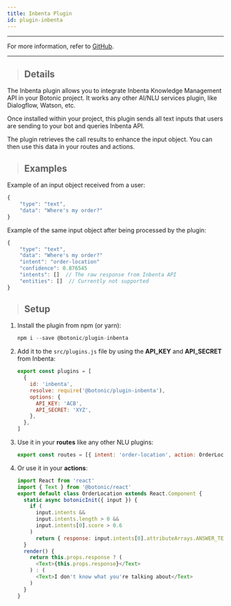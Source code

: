 ```yaml
---
title: Inbenta Plugin
id: plugin-inbenta
---
```


---

For more information, refer to [<u>GitHub</u>](https://github.com/hubtype/botonic/tree/master/packages/botonic-plugin-inbenta).

---

>## Details

The Inbenta plugin allows you to integrate Inbenta Knowledge Management API in your Botonic project. It works any other AI/NLU services plugin, like Dialogflow, Watson, etc. 

Once installed within your project, this plugin sends all text inputs that users are sending to your bot and queries Inbenta API. 

The plugin retrieves the call results to enhance the input object. You can then use this data in your routes and actions.

>## Examples

Example of an input object received from a user:
```javascript
{
    "type": "text",
    "data": "Where's my order?"
}
```

Example of the same input object after being processed by the plugin:
```javascript
{
    "type": "text",
    "data": "Where's my order?"
    "intent": "order-location"
    "confidence": 0.876545
    "intents": []  // The raw response from Inbenta API
    "entities": []  // Currently not supported
}
```

>## Setup

1. Install the plugin from npm (or yarn):
   ```javascript
   npm i --save @botonic/plugin-inbenta
   ```

2. Add it to the `src/plugins.js` file by using the **API_KEY** and **API_SECRET** from Inbenta:
   ```javascript
   export const plugins = [
     {
       id: 'inbenta',
       resolve: require('@botonic/plugin-inbenta'),
       options: {
         API_KEY: 'ACB',
         API_SECRET: 'XYZ',
       },
     },
   ]
   ```
3. Use it in your **routes** like any other NLU plugins:

   ```javascript
   export const routes = [{ intent: 'order-location', action: OrderLocation }]
   ```
4. Or use it in your **actions**:

   ```javascript
   import React from 'react'
   import { Text } from '@botonic/react'
   export default class OrderLocation extends React.Component {
     static async botonicInit({ input }) {
       if (
         input.intents &&
         input.intents.length > 0 &&
         input.intents[0].score > 0.6
       )
         return { response: input.intents[0].attributeArrays.ANSWER_TEXT }
     }
     render() {
       return this.props.response ? (
         <Text>{this.props.response}</Text>
       ) : (
         <Text>I don't know what you're talking about</Text>
       )
     }
   }
   ```